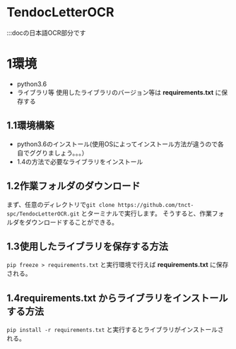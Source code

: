 # TendocLetterOCR
:::docの日本語OCR部分です

# 1環境
- python3.6
- ライブラリ等
使用したライブラリのバージョン等は **requirements.txt** に保存する

## 1.1環境構築
- python3.6のインストール(使用OSによってインストール方法が違うので各自でググりましょう。。。）
- 1.4の方法で必要なライブラリをインストール

## 1.2作業フォルダのダウンロード
まず、任意のディレクトリで`git clone https://github.com/tnct-spc/TendocLetterOCR.git` とターミナルで実行します。
そうすると、作業フォルダをダウンロードすることができる。

## 1.3使用したライブラリを保存する方法
`pip freeze > requirements.txt` と実行環境で行えば **requirements.txt** に保存される。

## 1.4**requirements.txt** からライブラリをインストールする方法
`pip install -r requirements.txt` と実行するとライブラリがインストールされる。
